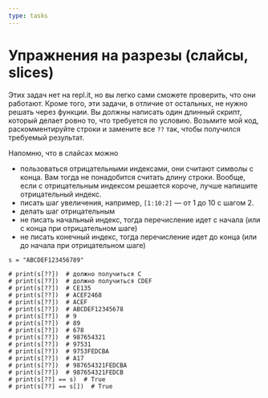 ```yaml
---
type: tasks
---
```


# Упражнения на разрезы (слайсы, slices)

Этих задач нет на repl.it, но вы легко сами сможете проверить,
что они работают. Кроме того, эти задачи, в отличие от остальных,
не нужно решать через функции. Вы должны написать один длинный
скрипт, который делает ровно то, что требуется по условию.
Возьмите мой код, раскомментируйте строки и замените
все `??` так, чтобы получился требуемый результат.

Напомню, что в слайсах можно
  * пользоваться отрицательными индексами, они считают символы с конца. Вам тогда не понадобится считать
    длину строки. Вообще, если с отрицательным индексом решается короче, лучше напишите отрицательный индекс.
  * писать шаг увеличения, например, `[1:10:2]` — от 1 до 10 с шагом 2.
  * делать шаг отрицательным
  * не писать начальный индекс, тогда перечисление идет с начала (или с конца при отрицательном шаге)
  * не писать конечный индекс, тогда перечисление идет до конца (или до начала при отрицательном шаге) 

```
s = "ABCDEF123456789"

# print(s[??])  # должно получиться C
# print(s[??])  # должно получиться CDEF
# print(s[??])  # CE135
# print(s[??])  # ACEF2468
# print(s[??])  # ACEF
# print(s[??])  # ABCDEF12345678
# print(s[??])  # 9
# print(s[??])  # 89
# print(s[??])  # 678
# print(s[??])  # 987654321
# print(s[??])  # 97531
# print(s[??])  # 9753FEDCBA
# print(s[??])  # A17
# print(s[??])  # 987654321FEDCBA
# print(s[??])  # 987654321FEDCB
# print(s[??] == s)  # True
# print(s[??] == s[])  # True
```
